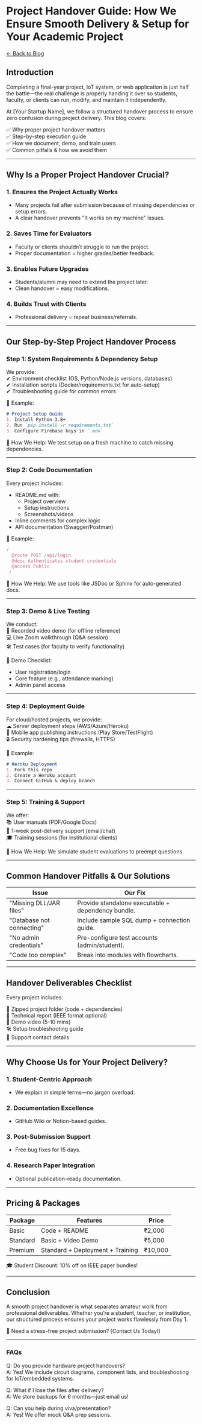 # Project Handover Guide: How We Ensure Smooth Delivery & Setup for Your Academic Project  
[← Back to Blog](../blog)
## Introduction  
Completing a final-year project, IoT system, or web application is just half the battle—the real challenge is properly handing it over so students, faculty, or clients can run, modify, and maintain it independently.  

At [Your Startup Name], we follow a structured handover process to ensure zero confusion during project delivery. This blog covers:  

✅ Why proper project handover matters  
✅ Step-by-step execution guide  
✅ How we document, demo, and train users  
✅ Common pitfalls & how we avoid them  

---

## Why Is a Proper Project Handover Crucial?  

### 1. Ensures the Project Actually Works  
- Many projects fail after submission because of missing dependencies or setup errors.  
- A clear handover prevents "It works on my machine" issues.  

### 2. Saves Time for Evaluators  
- Faculty or clients shouldn’t struggle to run the project.  
- Proper documentation = higher grades/better feedback.  

### 3. Enables Future Upgrades  
- Students/alumni may need to extend the project later.  
- Clean handover = easy modifications.  

### 4. Builds Trust with Clients  
- Professional delivery = repeat business/referrals.  

---

## Our Step-by-Step Project Handover Process  

### Step 1: System Requirements & Dependency Setup  
We provide:  
✔ Environment checklist (OS, Python/Node.js versions, databases)  
✔ Installation scripts (Docker/requirements.txt for auto-setup)  
✔ Troubleshooting guide for common errors  

📌 Example:  
```markdown
# Project Setup Guide  
1. Install Python 3.8+  
2. Run `pip install -r requirements.txt`  
3. Configure Firebase keys in `.env`  
```

🔹 How We Help: We test setup on a fresh machine to catch missing dependencies.  

---

### Step 2: Code Documentation  
Every project includes:  
- README.md with:  
  - Project overview  
  - Setup instructions  
  - Screenshots/videos  
- Inline comments for complex logic  
- API documentation (Swagger/Postman)  

📌 Example:  
```javascript
/  
  @route POST /api/login  
  @desc Authenticates student credentials  
  @access Public  
 /
```

🔹 How We Help: We use tools like JSDoc or Sphinx for auto-generated docs.  

---

### Step 3: Demo & Live Testing  
We conduct:  
🎥 Recorded video demo (for offline reference)  
💻 Live Zoom walkthrough (Q&A session)  
🛠 Test cases (for faculty to verify functionality)  

📌 Demo Checklist:  
- User registration/login  
- Core feature (e.g., attendance marking)  
- Admin panel access  

---

### Step 4: Deployment Guide  
For cloud/hosted projects, we provide:  
☁ Server deployment steps (AWS/Azure/Heroku)  
📱 Mobile app publishing instructions (Play Store/TestFlight)  
🔒 Security hardening tips (firewalls, HTTPS)  

📌 Example:  
```markdown
# Heroku Deployment  
1. Fork this repo  
2. Create a Heroku account  
3. Connect GitHub & deploy branch  
```

---

### Step 5: Training & Support  
We offer:  
📚 User manuals (PDF/Google Docs)  
🛟 1-week post-delivery support (email/chat)  
🎓 Training sessions (for institutional clients)  

🔹 How We Help: We simulate student evaluations to preempt questions.  

---

## Common Handover Pitfalls & Our Solutions  

| Issue | Our Fix |
|---------|------------|
| "Missing DLL/JAR files" | Provide standalone executable + dependency bundle. |  
| "Database not connecting" | Include sample SQL dump + connection guide. |  
| "No admin credentials" | Pre-configure test accounts (admin/student). |  
| "Code too complex" | Break into modules with flowcharts. |  

---

## Handover Deliverables Checklist  
Every project includes:  

📂 Zipped project folder (code + dependencies)  
📄 Technical report (IEEE format optional)  
🎥 Demo video (5-10 mins)  
🛠 Setup troubleshooting guide  
📧 Support contact details  

---

## Why Choose Us for Your Project Delivery?  

### 1. Student-Centric Approach  
- We explain in simple terms—no jargon overload.  

### 2. Documentation Excellence  
- GitHub Wiki or Notion-based guides.  

### 3. Post-Submission Support  
- Free bug fixes for 15 days.  

### 4. Research Paper Integration  
- Optional publication-ready documentation.  

---

## Pricing & Packages  

| Package | Features | Price |  
|------------|-------------|---------|  
| Basic | Code + README | ₹2,000 |  
| Standard | Basic + Video Demo | ₹5,000 |  
| Premium | Standard + Deployment + Training | ₹10,000 |  

🎓 Student Discount: 10% off on IEEE paper bundles!  

---

## Conclusion  
A smooth project handover is what separates amateur work from professional deliverables. Whether you’re a student, teacher, or institution, our structured process ensures your project works flawlessly from Day 1.  

🚀 Need a stress-free project submission? [Contact Us Today!]  

---

### FAQs  

Q: Do you provide hardware project handovers?  
A: Yes! We include circuit diagrams, component lists, and troubleshooting for IoT/embedded systems.  

Q: What if I lose the files after delivery?  
A: We store backups for 6 months—just email us!  

Q: Can you help during viva/presentation?  
A: Yes! We offer mock Q&A prep sessions.  

